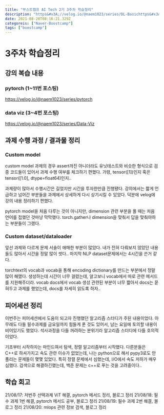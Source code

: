 ```yaml
---
title: "부스트캠프 AI Tech 2기 3주차 학습정리"
description: "https&#x3A;//velog.io/@naem1023/series/DL-Basichttps&#x3A;//velog.io/@naem1023/series/Data-Viz저번주 선택과제 이야기를 해야겠다. 모분산, 표본분산에서 n과 n-1을 나누는 차이에 관한 의문이 피"
date: 2021-08-20T08:16:21.329Z
categoreis: ["Naver-Boostcamp"]
tags: ["boostcamp"]
---
```

# 3주차 학습정리
## 강의 복습 내용
### pytorch (1~11번 포스팅)
https://velog.io/@naem1023/series/pytorch
### data viz (3~4번 포스팅)
https://velog.io/@naem1023/series/Data-Viz
## 과제 수행 과정 / 결과물 정리
### Custom model
custom model 과제의 경우 assert까진 아니더라도 유닛테스트와 비슷한 형식으로 검증 코드들이 있어서 과제 수행 여부를 체크하기 편했다. 가령, tensor([1])인지 혹은 tensor([1.0], dtype=float64)인지..

과제량이 많아서 수행시간은 길었지만 시간을 투자한만큼 진행됐다. 강의에서는 짧게 언급하고 넘어간 부분들을 과제에서 상세하게 다시 상기시킬 수 있었다. 덕분에 velog에 강의 내용 정리하기 편했다.

pytorch model을 처음 다루는 것이 아니지만, dimension 관련 부분을 풀 때는 처음 언어를 접했던 것마냥 막막했다. torch.gather나 dimension을 맞춰서 답을 맞춰야하는 부분들이 그랬다. 

### Custom dataset/dataloader
앞선 과제와 다르게 문제 서술이 애매한 부분이 많았다. 내가 전혀 다뤄보지 않았던 내용들도 많아서 시간을 정말 많이 썻다.. 마지막 NLP dataset문제에서는 4시간을 쓴거 같다.

torchtext의 vocab과 vocab을 통해 encoding dictionary를 만드는 부분에서 정말 많이 해맸다. 생성하는데 시간이 너무 걸렸는데, 알고보니 vocab에서 따로 관련 메서드를 지원해주더라. vocab docs에서 vocab 생성 관련된 부분이 너무 짧아서 docs는 묻혀두고 과제를 했었는데,  docs를 자세히 읽도록 하자..


## 피어세션 정리
이번주는 피어세션에서 도움이 되고자 진행했던 알고리즘 스터디가 주된 내용이었다. 아무래도 다들 필수과제를 금요일까지 힘들게 푼 것도 있어서, 남는 요일에 토의할 내용이 비어있기도 했었다. 석사과정을 다들 꺼려하는 분위기라 알고리즘 스터디에 다들 호의적이었다. 

기초부터 시작하자는 마인드여서 탐색, 정렬 알고리즘부터 시작했다. 다른분들은 C++로 하셔가지고 속도 관련 이슈가 없었는데, 나는 python으로 해서 pypy3로도 안 풀리는 문제들이 몇몇 있었다. 
특히 정렬 문제에서 심했는데, I/O에서 속도 저하가 매우 심했다. 검색으로 해결하긴했는데, 백준 문제는 c++로 푸는 것을 고려중이다..
 

## 학습 회고
21/08/17: 저번주 선택과제 ViT 해결, pytorch 메서드 정리, 블로그 정리
21/08/18: 필수 과제 1번 해결, pytorch 메서드 공부, 블로그 정리
21/08/19: 필수 과제 2번 해결, 블로그 정리
21/08/20: mlops 관련 정보 검색, 블로그 정리



